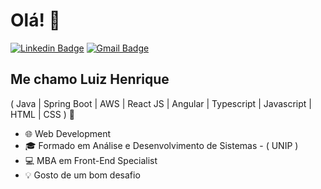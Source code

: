 <h1>Olá! 👋</h1>

[![Linkedin Badge](https://img.shields.io/badge/-LinkedIn-6633cc?style=flat-square&logo=Linkedin&logoColor=white&link=https://www.linkedin.com/in/luiz-henrique-200779144/)](https://www.linkedin.com/in/luiz-henrique-200779144/)
[![Gmail Badge](https://img.shields.io/badge/-luiz.lhrodrigues@gmail.com-6633cc?style=flat-square&logo=Gmail&logoColor=white&link=mailto:luiz.lhrodrigues@gmail.com)](mailto:luiz.lhrodrigues@gmail.com)

## Me chamo Luiz Henrique
( Java | Spring Boot | AWS | React JS | Angular | Typescript | Javascript | HTML | CSS ) 🚀

- 🌐  Web Development
- 🎓 Formado em Análise e Desenvolvimento de Sistemas - ( UNIP )
- 💻 MBA em Front-End Specialist
- 💡 Gosto de um bom desafio



